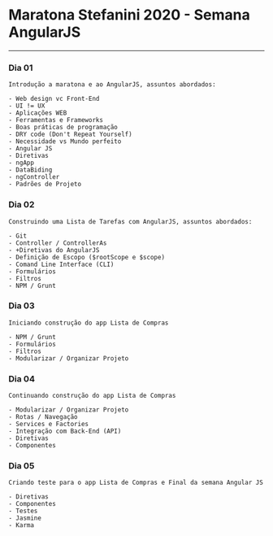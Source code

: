 # Maratona Stefanini 2020 - Semana AngularJS
---

### Dia 01
    Introdução a maratona e ao AngularJS, assuntos abordados:

    - Web design vc Front-End
    - UI != UX
    - Aplicações WEB
    - Ferramentas e Frameworks
    - Boas práticas de programação
    - DRY code (Don't Repeat Yourself)
    - Necessidade vs Mundo perfeito
    - Angular JS
    - Diretivas
    - ngApp
    - DataBiding
    - ngController
    - Padrões de Projeto
  

### Dia 02
    Construindo uma Lista de Tarefas com AngularJS, assuntos abordados:

    - Git
    - Controller / ControllerAs
    - +Diretivas do AngularJS
    - Definição de Escopo ($rootScope e $scope)
    - Comand Line Interface (CLI)
    - Formulários
    - Filtros
    - NPM / Grunt

### Dia 03
    Iniciando construção do app Lista de Compras
    
    - NPM / Grunt
    - Formulários
    - Filtros
    - Modularizar / Organizar Projeto

### Dia 04
    Continuando construção do app Lista de Compras

    - Modularizar / Organizar Projeto
    - Rotas / Navegação
    - Services e Factories
    - Integração com Back-End (API)
    - Diretivas
    - Componentes
  
### Dia 05
    Criando teste para o app Lista de Compras e Final da semana Angular JS

    - Diretivas
    - Componentes
    - Testes
    - Jasmine
    - Karma

    